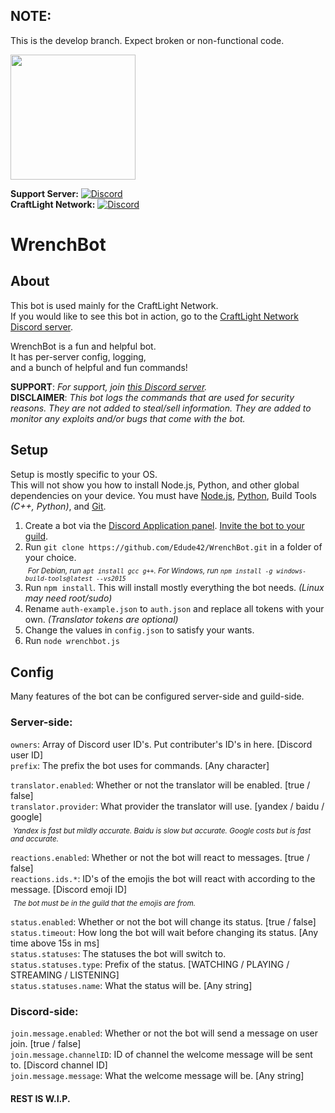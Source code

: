 ## NOTE:
This is the develop branch. Expect broken or non-functional code.

<img src="https://repository-images.githubusercontent.com/160117136/8186cd80-63b0-11e9-88f6-fa3933300bc1" width="200">

**Support Server:** [![Discord](https://discordapp.com/api/guilds/646517284453613578/embed.png?42)](https://edude42.dev/support)  
**CraftLight Network:** [![Discord](https://discordapp.com/api/guilds/525487377817534484/embed.png?18)](https://craftlight.org/discord)

# WrenchBot
## About
This bot is used mainly for the CraftLight Network.<br/>
If you would like to see this bot in action, go to the [CraftLight Network Discord server](https://craftlight.org/discord).

WrenchBot is a fun and helpful bot.  
It has per-server config, logging,  
and a bunch of helpful and fun commands!

**SUPPORT**: _For support, join [this Discord server](https://edude42.dev/support)._  
**DISCLAIMER**: _This bot logs the commands that are used for security reasons. They are not added to steal/sell information. They are added to monitor any exploits and/or bugs that come with the bot._

## Setup
Setup is mostly specific to your OS.  
This will not show you how to install Node.js, Python, and other global dependencies on your device. You must have [Node.js](https://nodejs.org/), [Python](https://www.python.org/), Build Tools _(C++, Python)_, and [Git](https://git-scm.com/).    

1. Create a bot via the [Discord Application panel](https://discordapp.com/login?redirect_to=%2Fdevelopers%2Fapplications%2F). [Invite the bot to your guild](https://discordpy.readthedocs.io/en/latest/discord.html).
1. Run `git clone https://github.com/Edude42/WrenchBot.git` in a folder of your choice.  
&nbsp;<sub>_For Debian, run `apt install gcc g++`. For Windows, run `npm install -g windows-build-tools@latest --vs2015`_</sub>  
3. Run `npm install`. This will install mostly everything the bot needs. _(Linux may need root/sudo)_
4. Rename `auth-example.json` to `auth.json` and replace all tokens with your own. _(Translator tokens are optional)_
6. Change the values in `config.json` to satisfy your wants.
7. Run `node wrenchbot.js`

## Config
Many features of the bot can be configured server-side and guild-side.  

### Server-side:
`owners`: Array of Discord user ID's. Put contributer's ID's in here. [Discord user ID]  
`prefix`: The prefix the bot uses for commands. [Any character]  

`translator.enabled`: Whether or not the translator will be enabled. [true / false]  
`translator.provider`: What provider the translator will use. [yandex / baidu / google]  
&nbsp;<sub>_Yandex is fast but mildly accurate. Baidu is slow but accurate. Google costs but is fast and accurate._</sub>  

`reactions.enabled`: Whether or not the bot will react to messages. [true / false]  
`reactions.ids.*`: ID's of the emojis the bot will react with according to the message. [Discord emoji ID]  
&nbsp;<sub>_The bot must be in the guild that the emojis are from._</sub>  

`status.enabled`: Whether or not the bot will change its status. [true / false]  
`status.timeout`: How long the bot will wait before changing its status. [Any time above 15s in ms]  
`status.statuses`: The statuses the bot will switch to.  
`status.statuses.type`: Prefix of the status. [WATCHING / PLAYING / STREAMING / LISTENING]  
`status.statuses.name`: What the status will be. [Any string]  

### Discord-side:
`join.message.enabled`: Whether or not the bot will send a message on user join. [true / false]  
`join.message.channelID`: ID of channel the welcome message will be sent to. [Discord channel ID]  
`join.message.message`: What the welcome message will be. [Any string]  
#### REST IS W.I.P.
